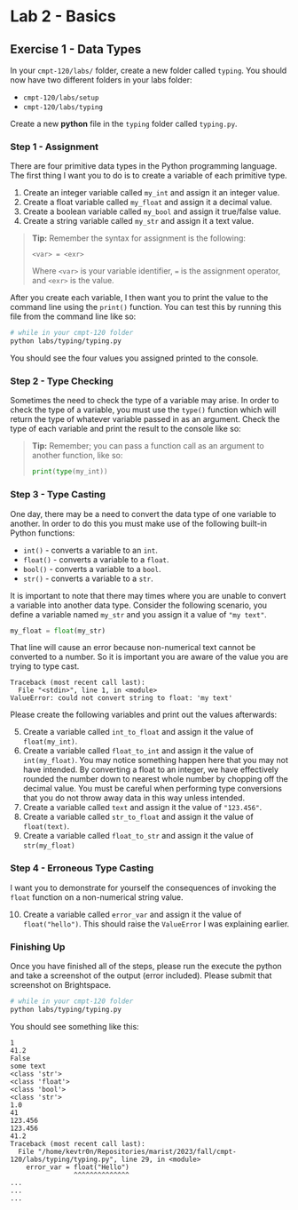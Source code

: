 # Lab 2 - Basics

## Exercise 1 - Data Types

In your `cmpt-120/labs/` folder, create a new folder called `typing`. You should now have two different folders in your labs folder:

- `cmpt-120/labs/setup`
- `cmpt-120/labs/typing`

Create a new __python__ file in the `typing` folder called `typing.py`.

### Step 1 - Assignment

There are four primitive data types in the Python programming language. The first thing I want you to do is to create a variable of each primitive type.

1. Create an integer variable called `my_int` and assign it an integer value.
2. Create a float variable called `my_float` and assign it a decimal value.
3. Create a boolean variable called `my_bool` and assign it true/false value.
4. Create a string variable called `my_str` and assign it a text value.

> __Tip:__ Remember the syntax for assignment is the following:
>
> ```
> <var> = <exr>
> ```
>
> Where `<var>` is your variable identifier, `=` is the assignment operator, and `<exr>` is the value.

After you create each variable, I then want you to print the value to the command line using the `print()` function. You can test this by running this file from the command line like so:

```sh
# while in your cmpt-120 folder
python labs/typing/typing.py
```

You should see the four values you assigned printed to the console.

### Step 2 - Type Checking

Sometimes the need to check the type of a variable may arise. In order to check the type of a variable, you must use the `type()` function which will return the type of whatever variable passed in as an argument. Check the type of each variable and print the result to the console like so:

> __Tip:__ Remember; you can pass a function call as an argument to another function, like so:
>
> ```py
> print(type(my_int))
>```

### Step 3 - Type Casting

One day, there may be a need to convert the data type of one variable to another. In order to do this you must make use of the following built-in Python functions:

- `int()` - converts a variable to an `int`.
- `float()` - converts a variable to a `float`.
- `bool()` - converts a variable to a `bool`.
- `str()` - converts a variable to a `str`.

It is important to note that there may times where you are unable to convert a variable into another data type. Consider the following scenario, you define a variable named `my_str` and you assign it a value of `"my text"`.

```py
my_float = float(my_str)
```

That line will cause an error because non-numerical text cannot be converted to a number. So it is important you are aware of the value you are trying to type cast.

```
Traceback (most recent call last):
  File "<stdin>", line 1, in <module>
ValueError: could not convert string to float: 'my text'
```

Please create the following variables and print out the values afterwards:

5. Create a variable called `int_to_float` and assign it the value of `float(my_int)`.
6. Create a variable called `float_to_int` and assign it the value of `int(my_float)`. You may notice something happen here that you may not have intended. By converting a float to an integer, we have effectively rounded the number down to nearest whole number by chopping off the decimal value. You must be careful when performing type conversions that you do not throw away data in this way unless intended.
7. Create a variable called `text` and assign it the value of `"123.456"`.
8. Create a variable called `str_to_float` and assign it the value of `float(text)`.
9. Create a variable called `float_to_str` and assign it the value of `str(my_float)`

### Step 4 - Erroneous Type Casting

I want you to demonstrate for yourself the consequences of invoking the `float` function on a non-numerical string value.

10. Create a variable called `error_var` and assign it the value of `float("hello")`. This should raise the `ValueError` I was explaining earlier. 

### Finishing Up

Once you have finished all of the steps, please run the execute the python and take a screenshot of the output (error included). Please submit that screenshot on Brightspace. 

```sh
# while in your cmpt-120 folder
python labs/typing/typing.py

```

You should see something like this:

```
1
41.2
False
some text
<class 'str'>
<class 'float'>
<class 'bool'>
<class 'str'>
1.0
41
123.456
123.456
41.2
Traceback (most recent call last):
  File "/home/kevtr0n/Repositories/marist/2023/fall/cmpt-120/labs/typing/typing.py", line 29, in <module>
    error_var = float("Hello")
                ^^^^^^^^^^^^^^
...
...
...
```
